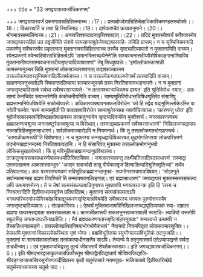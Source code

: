 +++
title = "33 जगद्व्यापारवर्जाधिकरणम्"

+++
जगद्व्यापारवर्जं प्रकरणादसन्निहितत्वाच्च।।17।। प्रत्यक्षोपदेशान्नितिचेन्नाधिकारिकमण्डलस्थोक्तेः।।18।। विकारावर्ति च तथा हि स्थितिमाह।।19।। दर्शयतश्चैवं प्रत्यक्षानुमाने।।20।। भोगमात्रसाम्यलिंगाच्च।।21।। अनावत्तिश्शब्दादनावृत्तिश्शब्दात्।।22।। तदिदं मुक्तस्यैश्वर्यं सर्वेश्वरस्येव जगव्द्यापारसहितं उत तद्वर्जमिति संशये परमसाम्यश्रुतेर्जगव्द्यापारसहि- तमिति प्राप्तम्। न च सृष्चिनियमनादि प्रकरणेषु सर्वेष्वरस्यैव प्रकृतत्वात् मुक्तानामसन्निहितत्वाच्च तस्यैव सृष्ट्यादिव्यापारो न मुक्तानामिति वाच्यम्। श्येनप्रकरणे श्येनवदिषोरसन्निहितत्वेऽपि 'समानमितरच्छ्येनेने'ति साम्यवचनात्तदीयवैशेषिकाङ्गानामिषाविव मुक्तानामीश्वरसाम्यवचनात्तदीयसृष्ट्यादिव्यापाराणां" तेषु सिध्युपपत्तेः। 'इमॉल्लोकान्कामान्नी कामरूप्यनुञ्चर'न्निति मुक्तानां लोकसञ्चारश्रवणात् ताद्दशसञ्चारस्य तत्तल्लोकगतवस्तुनियमनादिलीलार्थत्वाच्च। न च तत्तल्लोकगतफलभोगार्थं तत्स्यादिति वाच्यम्। ब्रह्मानन्दमनुभवतोऽपि विषयान्तरलिप्सया सञ्चारभ्युपगमे तस्य निरतिशयत्वभङ्गापत्तेः। न च मुक्तानां जगत्सृष्ट्यादिसत्त्वे सर्वथा सर्वेश्वरसाम्यापत्ते- 'न तत्समश्चाभ्यधिकश्च द्दश्यत' इति श्रुतिविरोधः स्यात्। अतः साम्यं केनचिदेव रूपान्तरेणेति कंकोचनीयमिति वाच्यम्। साम्यश्रुतिविरोधात्तन्निषिधश्रुतिरेव संसारिषु ब्रह्मसाम्यनिषेधविषयेति संकोचोपपत्तेः। अधिकारवाक्यावगतफलविरोधेन 'को हि तद्वेद यद्यमुष्मिल्लोकेऽस्ति वा नवेती'यस्येव 'परमं साम्यमुपैती'ति फववाक्यविरोधेन साम्यश्रुतेरन्यथा नयनौचित्याच्च। 'कारणन्तु ध्येय' इति श्रुतेर्जगत्कारमत्वविशिष्टब्रह्मोपासनस्य तत्क्रतुन्यायेन सृष्ट्यादिवर्जमेव मुक्तैश्वर्यं। जगत्कारणत्वस्य ब्रह्मलक्षणत्वश्रुत्वा जगत्स्रष्टुरेकत्वश्रुत्या च विरोधात्। तस्माद्यथाप्रकरणं सर्वेश्वरसाधारणं" निखिलजगव्द्यापारः नत्वसन्निहितमुक्तसाधारणं। सर्वलोकसञ्चारोऽपि न नियमनार्थः। किं तु तत्तल्लोकगतभोगप्राप्त्यर्थः। 'कामान्नीकामरूपी'ति विशेषणात्। न च मुक्तस्य जन्मवृध्द्यादिविकारवत् क्षुद्रभोगलिप्सया लोकपरिभ्रमणे तद्भोग्यब्रह्मानन्दस्य निरतिशयत्वहानिः। न हि संसारिवत् मुक्तस्य तत्तल्लोकभोगानुभवो लौकिकसुखतयेष्यते। किं तु मविभूतिकब्रह्मानन्दानुप्रविष्टतया। तत्क्रतुन्यायस्त्वसाधारणोपास्यधर्मातिरिक्तविषयः। जगत्कारणत्वन्तु लक्ष्मीपतित्वादिवदसाधारणं 'तस्माद्वा एतस्मादात्मन आकाशस्सम्भूतः' 'अपएव ससर्जादौ तासु वीर्यमपासृज'दित्यादित्यादिश्रुतिस्मृतिभ्यां" तथैव प्रतिपादनात्। अतः परमसाम्यश्रवणं सविभूतिकब्रह्मानन्दानुभव- रूपभोगसाम्यमात्रविषयम्। 'सोऽश्नुते सर्वान्कामान्सह ब्रह्मण विपश्चिते'ति तन्मात्रश्रवणलिङ्गात्। एवं ब्रह्मासाधारणं" जगव्द्यापारं मुक्तास्सत्यसंकल्पा अपि कथमाशसेरन्। ते च तेषां सत्यसंकल्पत्वादिगुणाश्च मुक्तावपि भगवत्परतन्त्रा इति हि 'तस्य च नित्यत्वा'दिति द्वितीयाध्यायसूत्रेण प्रतिपादितम्। मुक्तानां सत्यसंकल्पताऽपि भगवत्परिचरणोपयोगिस्वदेहपित्राद्युपकरणसृष्टिमात्रविषयेति सर्वेश्वरस्य भगवतः पुरुषोत्तमस्यैव जगत्सृष्ट्यादिव्यापारः।। संग्रहकारिकाः।। ऐश्वर्यं मुक्तिभाजामपिनिखिलजगव्द्यापृतिव्यापकं स्या- दाम्राता ब्रह्मणा यत्परमसद्दशता सत्यसंकल्पता च। कामान्नीकारूपी सकलभुनसञ्चारशाली स्वराडि- त्यादिष्टे यत्ततोपि स्फुटमिह चगतान्तादधीन्यप्रतीतिः।। मैवं ब्रह्मप्रकरणगतास्सृष्टिसंहारमुख्याः" सम्बध्यन्ते कथमपि न तैस्सन्निधानप्रसङ्गे। तत्तल्लोकप्रथितविषयाभोगभोगैकभावं" नैवाचष्टे नियमपितृतां लोकसञ्चारसूक्तिः।। हेयाअपि मुक्तानां विकारलोकस्थिता भृशं भोगाः। ब्रह्मविभूतितया स्युर्भोग्यास्सविभूतिकं तदनुभवति।। मुक्तानां या सत्यसंकल्पतोक्ता तत्संकल्पाधीनसत्तैव साऽपि। तेचान्ये ये तद्गुणास्सर्व एतेऽप्यापद्यन्ते सर्वदा तादधीन्यम्।। एवं मुक्तावप्यचिद्वस्तु तुल्यं जीवास्सर्वे शेषतैकस्वभावाः। इति जगव्द्यापारवर्जाधिकरणम्।।6।। इति श्रीमद्भारद्वजाकुलजलधिकौस्तुभ श्रीमदद्वैतविद्याचार्य श्रीविश्वजिद्याजि- श्रीरङ्गराजाध्वरिवरसूनोरप्पयदीक्षितस्य कृतौ चतुर्मतसारे नयमयूख- मालिकाख्ये द्वितीयपरिच्छेदे चतुर्थस्याध्यायस्य चतुर्थः पादः।।